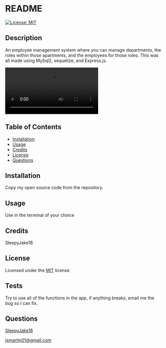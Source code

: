 # README


[![License: MIT](https://img.shields.io/badge/License-MIT-yellow.svg)](https://opensource.org/licenses/MIT)

## Description
An employee management system where you can manage departments, the roles within those apartments, and the employees for those roles. This was all made using MySql2, sequelize, and Express.js.

![Walkthrough-Video](./Assets/Walkthrough-Video.webm)
## Table of Contents
- [Installation](#installation)
- [Usage](#usage)
- [Credits](#credits)
- [License](#license)
- [Questions](#questions)

## Installation
Copy my open source code from the repository.

## Usage
Use in the terminal of your choice

## Credits
SleepyJake18

## License 

Licensed under the [MIT](https://opensource.org/licenses/MIT) license
## Tests
Try to use all of the functions in the app, if anything breaks, email me the bug so I can fix.

## Questions
[SleepyJake18](https://github.com/SleepyJake18) 

[jsmartin01@gmail.com](mailto:jsmartin01@gmail.com)
